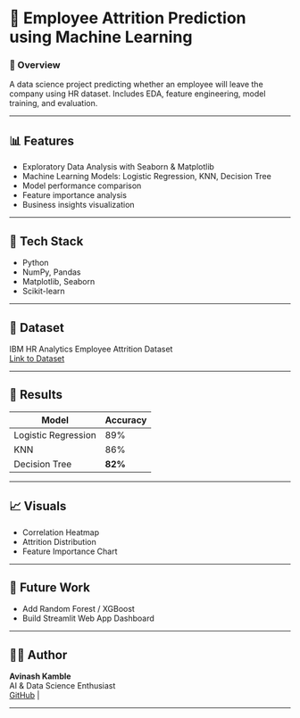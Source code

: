 # 🧠 Employee Attrition Prediction using Machine Learning

### 📘 Overview
A data science project predicting whether an employee will leave the company using HR dataset. Includes EDA, feature engineering, model training, and evaluation.

---

## 📊 Features
- Exploratory Data Analysis with Seaborn & Matplotlib  
- Machine Learning Models: Logistic Regression, KNN, Decision Tree  
- Model performance comparison  
- Feature importance analysis  
- Business insights visualization  

---

## 🧰 Tech Stack
- Python  
- NumPy, Pandas  
- Matplotlib, Seaborn  
- Scikit-learn  

---

## 🧩 Dataset
IBM HR Analytics Employee Attrition Dataset  
[Link to Dataset](https://www.kaggle.com/datasets/pavansubhasht/ibm-hr-analytics-attrition-dataset)

---

## 🧠 Results
| Model | Accuracy |
|--------|-----------|
| Logistic Regression | 89% |
| KNN | 86% |
| Decision Tree | **82%** |

---

## 📈 Visuals
- Correlation Heatmap  
- Attrition Distribution  
- Feature Importance Chart  

---

## 🚀 Future Work
- Add Random Forest / XGBoost  
- Build Streamlit Web App Dashboard  

---

## 👨‍💻 Author
**Avinash Kamble**  
AI & Data Science Enthusiast  
[GitHub](https://github.com/avinash-kamble-9) | 

---

